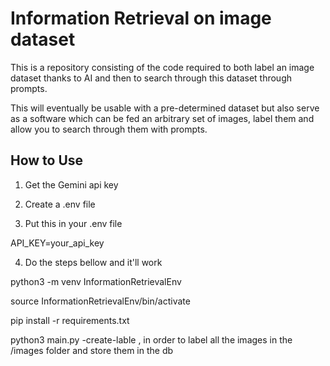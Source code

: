 # Information Retrieval on image dataset

This is a repository consisting of the code required to both label an image dataset thanks to AI and 
then to search through this dataset through prompts.

This will eventually be usable with a pre-determined dataset but also serve as a software which can be fed
an arbitrary set of images, label them and allow you to search through them with prompts.

## How to Use

1. Get the Gemini api key

2. Create a .env file

3. Put this in your .env file

API_KEY=your_api_key

4. Do the steps bellow and it'll work

python3 -m venv InformationRetrievalEnv

source InformationRetrievalEnv/bin/activate

pip install -r requirements.txt

python3 main.py -create-lable , in order to label all the images in the /images folder and store them in the db

